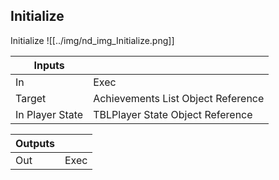 ## Initialize
Initialize
![[../img/nd_img_Initialize.png]]

|Inputs||
|--|--|
| In | Exec |
| Target | Achievements List Object Reference |
| In Player State | TBLPlayer State Object Reference |

|Outputs||
|--|--|
| Out | Exec |
